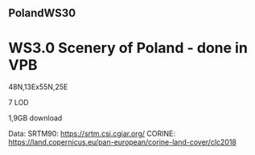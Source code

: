 ## PolandWS30
# WS3.0 Scenery of Poland - done in VPB
 48N,13Ex55N,25E
 
 7 LOD
 
 1,9GB download
 
 
Data:
SRTM90: https://srtm.csi.cgiar.org/
CORINE: https://land.copernicus.eu/pan-european/corine-land-cover/clc2018
